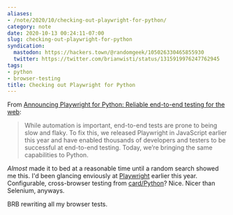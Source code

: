 ```yaml
---
aliases:
- /note/2020/10/checking-out-playwright-for-python/
category: note
date: 2020-10-13 00:24:11-07:00
slug: checking-out-playwright-for-python
syndication:
  mastodon: https://hackers.town/@randomgeek/105026330465855930
  twitter: https://twitter.com/brianwisti/status/1315919976247762945
tags:
- python
- browser-testing
title: Checking out Playwright for Python
---
```


From [Announcing Playwright for Python: Reliable end-to-end testing for the web](https://devblogs.microsoft.com/python/announcing-playwright-for-python-reliable-end-to-end-testing-for-the-web/):

 > 
 > While automation is important, end-to-end tests are prone to being slow and flaky. To fix this, we released Playwright in JavaScript earlier this year and have enabled thousands of developers and testers to be successful at end-to-end testing. Today, we’re bringing the same capabilities to Python.

*Almost* made it to bed at a reasonable time until a random search showed me this. I'd been glancing enviously at [Playwright](https://playwright.dev) earlier this year. Configurable, cross-browser testing from [card/Python](../../../card/Python.md)? Nice. Nicer than Selenium, anyways.

BRB rewriting all my browser tests.
